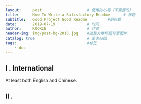 ```yaml
---
layout:     post                    # 使用的布局（不需要改）
title:      How To Write a Satisfactory Readme      # 标题
subtitle:   Good Project Good Readme         #副标题
date:       2019-07-19              # 时间
author:     ROOKIE                  # 作者
header-img: img/post-bg-2015.jpg    #这篇文章标题背景图片
catalog: true                       # 是否归档
tags:                               #标签
    - doc
---
```


## I . International
At least both English and Chinese.

## II .
